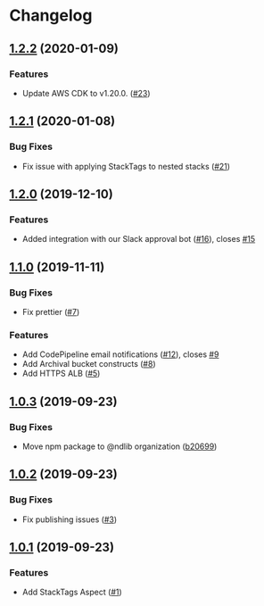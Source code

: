 # Changelog

## [1.2.2](https://github.com/ndlib/ndlib-cdk/compare/v1.2.1...v1.2.2) (2020-01-09)

### Features

- Update AWS CDK to v1.20.0. ([#23](https://github.com/ndlib/ndlib-cdk/pull/23))

## [1.2.1](https://github.com/ndlib/ndlib-cdk/compare/v1.2.0...v1.2.1) (2020-01-08)

### Bug Fixes

- Fix issue with applying StackTags to nested stacks ([#21](https://github.com/ndlib/ndlib-cdk/pull/21))

## [1.2.0](https://github.com/ndlib/ndlib-cdk/compare/v1.1.0...v1.2.0) (2019-12-10)

### Features

- Added integration with our Slack approval bot ([#16](https://github.com/ndlib/ndlib-cdk/pull/16)), closes [#15](https://github.com/ndlib/ndlib-cdk/issues/15)

## [1.1.0](https://github.com/ndlib/ndlib-cdk/compare/v1.0.3...v1.1.0) (2019-11-11)

### Bug Fixes

- Fix prettier ([#7](https://github.com/ndlib/ndlib-cdk/pull/7))

### Features

- Add CodePipeline email notifications ([#12](https://github.com/ndlib/ndlib-cdk/pull/12)), closes [#9](https://github.com/ndlib/ndlib-cdk/issues/9)
- Add Archival bucket constructs ([#8](https://github.com/ndlib/ndlib-cdk/pull/8))
- Add HTTPS ALB ([#5](https://github.com/ndlib/ndlib-cdk/pull/5))

## [1.0.3](https://github.com/ndlib/ndlib-cdk/compare/v1.0.2...v1.0.3) (2019-09-23)

### Bug Fixes

- Move npm package to @ndlib organization ([b20699](https://github.com/ndlib/ndlib-cdk/commit/b20699374a22b2424bfce961359034a635a05df7))

## [1.0.2](https://github.com/ndlib/ndlib-cdk/compare/v1.0.1...v1.0.2) (2019-09-23)

### Bug Fixes

- Fix publishing issues ([#3](https://github.com/ndlib/ndlib-cdk/pull/3))

## [1.0.1](https://github.com/ndlib/ndlib-cdk/compare/feb80590339abc48a582502704cd4ee108e2041c...v1.0.1) (2019-09-23)

### Features

- Add StackTags Aspect ([#1](https://github.com/ndlib/ndlib-cdk/pull/1))

